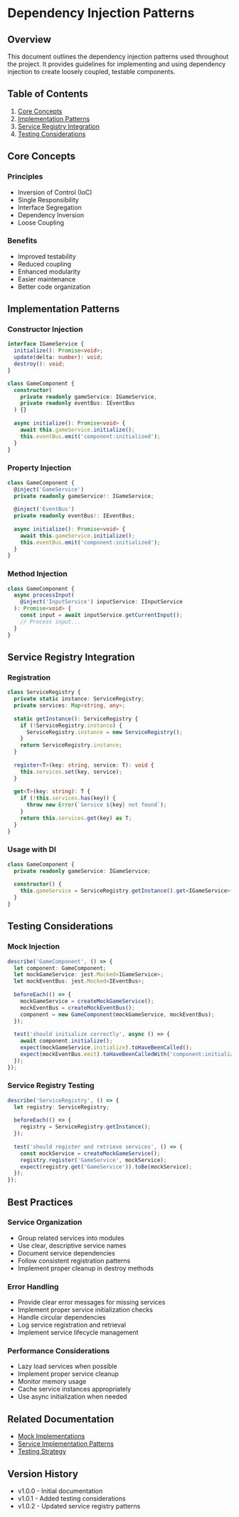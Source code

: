 # Dependency Injection Patterns

## Overview
This document outlines the dependency injection patterns used throughout the project. It provides guidelines for implementing and using dependency injection to create loosely coupled, testable components.

## Table of Contents
1. [Core Concepts](#core-concepts)
2. [Implementation Patterns](#implementation-patterns)
3. [Service Registry Integration](#service-registry-integration)
4. [Testing Considerations](#testing-considerations)

## Core Concepts

### Principles
- Inversion of Control (IoC)
- Single Responsibility
- Interface Segregation
- Dependency Inversion
- Loose Coupling

### Benefits
- Improved testability
- Reduced coupling
- Enhanced modularity
- Easier maintenance
- Better code organization

## Implementation Patterns

### Constructor Injection
```typescript
interface IGameService {
  initialize(): Promise<void>;
  update(delta: number): void;
  destroy(): void;
}

class GameComponent {
  constructor(
    private readonly gameService: IGameService,
    private readonly eventBus: IEventBus
  ) {}
  
  async initialize(): Promise<void> {
    await this.gameService.initialize();
    this.eventBus.emit('component:initialized');
  }
}
```

### Property Injection
```typescript
class GameComponent {
  @inject('GameService')
  private readonly gameService!: IGameService;
  
  @inject('EventBus')
  private readonly eventBus!: IEventBus;
  
  async initialize(): Promise<void> {
    await this.gameService.initialize();
    this.eventBus.emit('component:initialized');
  }
}
```

### Method Injection
```typescript
class GameComponent {
  async processInput(
    @inject('InputService') inputService: IInputService
  ): Promise<void> {
    const input = await inputService.getCurrentInput();
    // Process input...
  }
}
```

## Service Registry Integration

### Registration
```typescript
class ServiceRegistry {
  private static instance: ServiceRegistry;
  private services: Map<string, any>;
  
  static getInstance(): ServiceRegistry {
    if (!ServiceRegistry.instance) {
      ServiceRegistry.instance = new ServiceRegistry();
    }
    return ServiceRegistry.instance;
  }
  
  register<T>(key: string, service: T): void {
    this.services.set(key, service);
  }
  
  get<T>(key: string): T {
    if (!this.services.has(key)) {
      throw new Error(`Service ${key} not found`);
    }
    return this.services.get(key) as T;
  }
}
```

### Usage with DI
```typescript
class GameComponent {
  private readonly gameService: IGameService;
  
  constructor() {
    this.gameService = ServiceRegistry.getInstance().get<IGameService>('GameService');
  }
}
```

## Testing Considerations

### Mock Injection
```typescript
describe('GameComponent', () => {
  let component: GameComponent;
  let mockGameService: jest.Mocked<IGameService>;
  let mockEventBus: jest.Mocked<IEventBus>;
  
  beforeEach(() => {
    mockGameService = createMockGameService();
    mockEventBus = createMockEventBus();
    component = new GameComponent(mockGameService, mockEventBus);
  });
  
  test('should initialize correctly', async () => {
    await component.initialize();
    expect(mockGameService.initialize).toHaveBeenCalled();
    expect(mockEventBus.emit).toHaveBeenCalledWith('component:initialized');
  });
});
```

### Service Registry Testing
```typescript
describe('ServiceRegistry', () => {
  let registry: ServiceRegistry;
  
  beforeEach(() => {
    registry = ServiceRegistry.getInstance();
  });
  
  test('should register and retrieve services', () => {
    const mockService = createMockGameService();
    registry.register('GameService', mockService);
    expect(registry.get('GameService')).toBe(mockService);
  });
});
```

## Best Practices

### Service Organization
- Group related services into modules
- Use clear, descriptive service names
- Document service dependencies
- Follow consistent registration patterns
- Implement proper cleanup in destroy methods

### Error Handling
- Provide clear error messages for missing services
- Implement proper service initialization checks
- Handle circular dependencies
- Log service registration and retrieval
- Implement service lifecycle management

### Performance Considerations
- Lazy load services when possible
- Implement proper service cleanup
- Monitor memory usage
- Cache service instances appropriately
- Use async initialization when needed

## Related Documentation
- [Mock Implementations](../../api/testing/mock-implementations.md)
- [Service Implementation Patterns](./service-implementation-patterns.md)
- [Testing Strategy](../../testing/jest-testing-strategy.md)

## Version History
- v1.0.0 - Initial documentation
- v1.0.1 - Added testing considerations
- v1.0.2 - Updated service registry patterns 